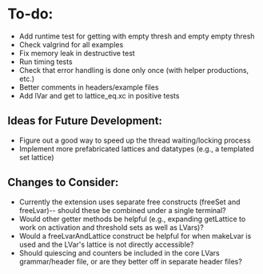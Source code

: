 # To-do:

+ Add runtime test for getting with empty thresh and empty empty thresh
+ Check valgrind for all examples
+ Fix memory leak in destructive test
+ Run timing tests
+ Check that error handling is done only once (with helper productions, etc.)
+ Better comments in headers/example files
+ Add lVar and get to lattice_eq.xc in positive tests

## Ideas for Future Development:

+ Figure out a good way to speed up the thread waiting/locking process
+ Implement more prefabricated lattices and datatypes (e.g., a templated set lattice)

## Changes to Consider:

+ Currently the extension uses separate free constructs (freeSet and freeLvar)-- should these be combined under a single terminal?
+ Would other getter methods be helpful (e.g., expanding getLattice to work on activation and threshold sets as well as LVars)?
+ Would a freeLvarAndLattice construct be helpful for when makeLvar is used and the LVar's lattice is not directly accessible?
+ Should quiescing and counters be included in the core LVars grammar/header file, or are they better off in separate header files?

